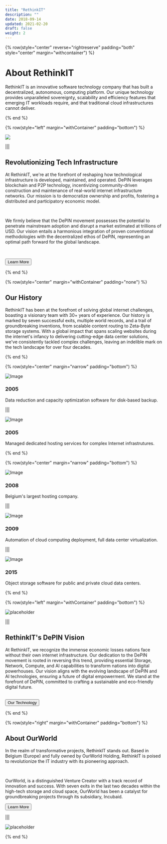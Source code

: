 ```yaml
---
title: "RethinkIT"
description: ""
date: 2018-09-14
updated: 2021-02-20
draft: false
weight: 2
---
```


<!-- section 1 (header) -->

{% row(style="center" reverse="rightreserve" padding="both" style="center" margin="withcontainer") %}

<div class="px-4 md:px-16 lg:px-28">

  # About RethinkIT

  <p>RethinkIT is an innovative software technology company that has built a decentralized, autonomous, computing platform. Our unique technology provides unparalleled sovereignty, scalability and efficiency features that emerging IT workloads require, and that traditional cloud infrastructures cannot deliver.</p>


</div>

{% end %}

<!-- section 2 about -->

{% row(style="left" margin="withContainer" padding="bottom") %}

<div class="container mx-auto"> 

  ![](./img/img_portrait.png#mx-auto)

</div>

|||

<div class="container mx-auto"> 

  ## Revolutionizing Tech Infrastructure

 At RethinkIT, we're at the forefront of reshaping how technological infrastructure is developed, maintained, and operated. DePIN leverages blockchain and P2P technology, incentivizing community-driven construction and maintenance of real-world internet infrastructure networks. Our mission is to democratize ownership and profits, fostering a distributed and participatory economic model.

 <br>
 
 We firmly believe that the DePIN movement possesses the potential to penetrate mainstream adoption and disrupt a market estimated at trillions of USD. Our vision entails a harmonious integration of proven conventional methodologies with the decentralized ethos of DePIN, representing an optimal path forward for the global landscape.


  <br>

  <button onclick="/about">Learn More</button>
</div>

{% end %}



<!-- section 3 (TECH) -->

{% row(style="center" margin="withContainer" padding="none") %}

<div class="container mx-auto"> 

  ## Our History

  <p>RethinkIT has been at the forefront of solving global internet challenges, boasting a visionary team with 30+ years of experience. Our history is marked by seven successful exits, multiple world records, and a trail of groundbreaking inventions, from scalable content routing to Zeta-Byte storage systems. With a global impact that spans scaling websites during the internet's infancy to delivering cutting-edge data center solutions, we've consistently tackled complex challenges, leaving an indelible mark on the tech landscape for over four decades.</p>
</div>

{% end %}

<!-- section 3 (TECH-ROW1) -->

{% row(style="center" margin="narrow" padding="bottom") %}

<div class="mx-4 my-4">

  ![Image](./img/img_column_item.png#md#mx-auto)

 ### 2005
  Data reduction and capacity optimization software for disk-based backup. 

</div>

|||

<div class="mx-4 my-4">

  ![Image](./img/img_column_item.png#md#mx-auto)

  ### 2005
  Managed dedicated hosting services for complex Internet infrastrutures. 
</div>

{% end %}

<!-- section 3 (TECH-ROW2) -->

{% row(style="center" margin="narrow" padding="bottom") %}

<div class="mx-4 my-4">

  ![Image](./img/img_column_item.png#md#mx-auto)

  ### 2008
  Belgium's largest hosting company. 
</div>

|||

<div class="mx-4 my-4">

  ![Image](./img/img_column_item.png#md#mx-auto)

  ### 2009
  Automation of cloud computing deployment, full data center virtualization. 
</div>

|||

<div class="mx-4 my-4">

  ![Image](./img/img_column_item.png#md#mx-auto)

  ### 2015
  Object storage software for public and private cloud data centers. 
 
</div>

{% end %}

<!-- section 4 solutions -->

{% row(style="left" margin="withContainer" padding="bottom") %}

![placeholder](./img/img_section.png#mx-auto)

|||

## RethinkIT's DePIN Vision


<p>At RethinkIT, we recognize the immense economic losses nations face without their own internet infrastructure. Our dedication to the DePIN movement is rooted in reversing this trend, providing essential Storage, Network, Compute, and AI capabilities to transform nations into digital powerhouses. Our vision aligns with the evolving landscape of DePIN and AI technologies, ensuring a future of digital empowerment. We stand at the forefront of DePIN, committed to crafting a sustainable and eco-friendly digital future.</p>

<br>

<button onclick="yourlink">
  Our Technology
</button>

{% end %}

<!-- section 5 news -->

{% row(style="right" margin="withContainer" padding="bottom") %}

## About OurWorld

<p>In the realm of transformative projects, RethinkIT stands out. Based in Belgium (Europe) and fully owned by OurWorld Holding, RethinkIT is poised to revolutionize the IT industry with its pioneering approach.
</p>

<br>
<p>OurWorld, is a distinguished Venture Creator with a track record of innovation and success. With seven exits in the last two decades within the high-tech storage and cloud space, OurWorld has been a catalyst for groundbreaking projects through its subsidiary, Incubaid.
</p>

<button onclick="https://ourworld.tf/ ">
  Learn More
</button>

|||

![placeholder](./img/img_section.png#mx-auto)

{% end %}

